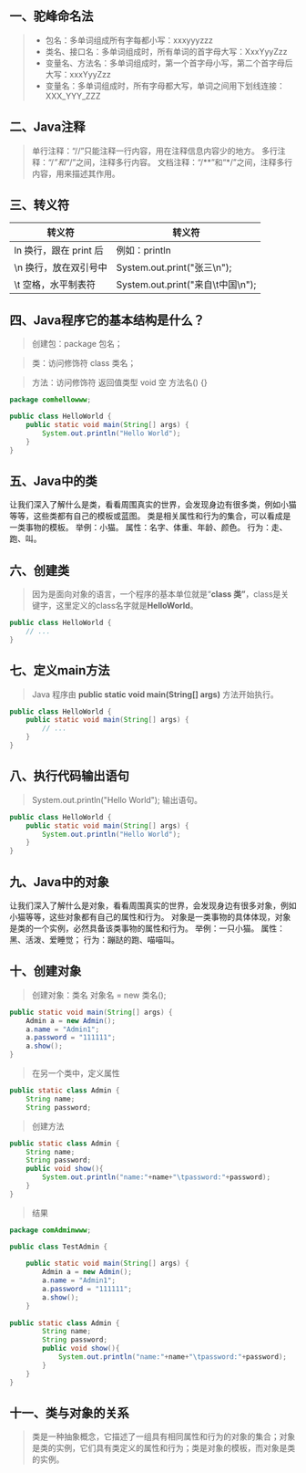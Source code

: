 ## 一、驼峰命名法
> - 包名：多单词组成所有字每都小写：xxxyyyzzz
> - 类名、接口名：多单词组成时，所有单词的首字母大写：XxxYyyZzz
> - 变量名、方法名：多单词组成时，第一个首字母小写，第二个首字母后大写：xxxYyyZzz
> - 变量名：多单词组成时，所有字母都大写，单词之间用下划线连接：XXX_YYY_ZZZ

## 二、Java注释
> 单行注释：“//”只能注释一行内容，用在注释信息内容少的地方。
> 多行注释：“/*”和“*/”之间，注释多行内容。
> 文档注释：“/**”和“*/”之间，注释多行内容，用来描述其作用。

## 三、转义符
| **转义符** | **转义符** |
| --- | --- |
| ln 换行，跟在 print 后 | 例如：println |
| \\n 换行，放在双引号中 | System.out.print("张三\\n"); |
| \\t 空格，水平制表符 | System.out.print("来自\\t中国\\n"); |

## 四、Java程序它的基本结构是什么？
> 创建包：package 包名；

> 类：访问修饰符 class 类名；

> 方法：访问修饰符 返回值类型 void 空 方法名() {}

```java
package comhellowww;

public class HelloWorld {
    public static void main(String[] args) {
        System.out.println("Hello World"); 
    }
}
```
## 五、Java中的类
让我们深入了解什么是类，看看周围真实的世界，会发现身边有很多类，例如小猫等等，这些类都有自己的模板或蓝图。
类是相关属性和行为的集合，可以看成是一类事物的模板。
举例：小猫。
属性：名字、体重、年龄、颜色。 行为：走、跑、叫。
## 六、创建类
> 因为是面向对象的语言，一个程序的基本单位就是“**class 类”**，class是关键字，这里定义的class名字就是**HelloWorld**。

```java
public class HelloWorld { 
    // ...
}
```
## 七、定义main方法
> Java 程序由 **public static void main(String[] args)** 方法开始执行。

```java
public class HelloWorld {
    public static void main(String[] args) {  
        // ...
    }
}
```
## 八、执行代码输出语句
> System.out.println("Hello World"); 输出语句。

```java
public class HelloWorld {
    public static void main(String[] args) {
        System.out.println("Hello World"); 
    }
}
```
## 九、Java中的对象
让我们深入了解什么是对象，看看周围真实的世界，会发现身边有很多对象，例如小猫等等，这些对象都有自己的属性和行为。
对象是一类事物的具体体现，对象是类的一个实例，必然具备该类事物的属性和行为。
举例：一只小猫。
属性：黑、活泼、爱睡觉； 行为：蹦跶的跑、喵喵叫。
## 十、创建对象
> 创建对象：类名 对象名 = new 类名();

```java
public static void main(String[] args) {
    Admin a = new Admin();
    a.name = "Admin1";
    a.password = "111111";
    a.show();
}
```
> 在另一个类中，定义属性

```java
public static class Admin {
    String name;
    String password;
```
> 创建方法

```java
public static class Admin {
    String name;
    String password;
    public void show(){
        System.out.println("name:"+name+"\tpassword:"+password);
    }
}
```
> 结果

```java
package comAdminwww;

public class TestAdmin {
    
    public static void main(String[] args) {
        Admin a = new Admin();
        a.name = "Admin1";
        a.password = "111111";
        a.show();
    }
    
public static class Admin {
        String name;
        String password;
        public void show(){
            System.out.println("name:"+name+"\tpassword:"+password);
        }
    }
}
```
## 十一、类与对象的关系
> 类是一种抽象概念，它描述了一组具有相同属性和行为的对象的集合；对象是类的实例，它们具有类定义的属性和行为；类是对象的模板，而对象是类的实例。



